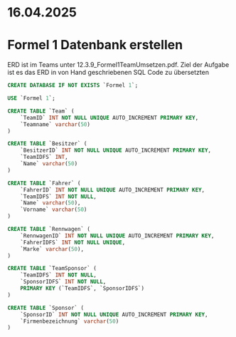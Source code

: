 # 16.04.2025

# Formel 1 Datenbank erstellen
ERD ist im Teams unter 12.3.9_Formel1TeamUmsetzen.pdf.
Ziel der Aufgabe ist es das ERD in von Hand geschriebenen SQL Code zu übersetzten

```sql
CREATE DATABASE IF NOT EXISTS `Formel 1`;

USE `Formel 1`;

CREATE TABLE `Team` (
    `TeamID` INT NOT NULL UNIQUE AUTO_INCREMENT PRIMARY KEY,
    `Teamname` varchar(50)
)

CREATE TABLE `Besitzer` (
    `BesitzerID` INT NOT NULL UNIQUE AUTO_INCREMENT PRIMARY KEY,
    `TeamIDFS` INT,
    `Name` varchar(50)
)

CREATE TABLE `Fahrer` (
    `FahrerID` INT NOT NULL UNIQUE AUTO_INCREMENT PRIMARY KEY,
    `TeamIDFS` INT NOT NULL,
    `Name` varchar(50),
    `Vorname` varchar(50)
)

CREATE TABLE `Rennwagen` (
    `RennwagenID` INT NOT NULL UNIQUE AUTO_INCREMENT PRIMARY KEY,
    `FahrerIDFS` INT NOT NULL UNIQUE,
    `Marke` varchar(50),
)

CREATE TABLE `TeamSponsor` (
    `TeamIDFS` INT NOT NULL,
    `SponsorIDFS` INT NOT NULL,
    PRIMARY KEY (`TeamIDFS`, `SponsorIDFS`)
)

CREATE TABLE `Sponsor` (
    `SponsorID` INT NOT NULL UNIQUE AUTO_INCREMENT PRIMARY KEY,
    `Firmenbezeichnung` varchar(50)
)
```